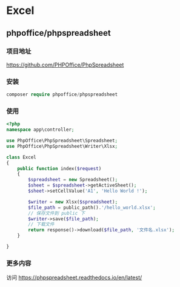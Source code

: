 # Excel

## phpoffice/phpspreadsheet

### 项目地址

https://github.com/PHPOffice/PhpSpreadsheet
  
### 安装
 
  ```php
  composer require phpoffice/phpspreadsheet
  ```
  
### 使用

```php
<?php
namespace app\controller;

use PhpOffice\PhpSpreadsheet\Spreadsheet;
use PhpOffice\PhpSpreadsheet\Writer\Xlsx;

class Excel
{
    public function index($request)
    {
        $spreadsheet = new Spreadsheet();
        $sheet = $spreadsheet->getActiveSheet();
        $sheet->setCellValue('A1', 'Hello World !');

        $writer = new Xlsx($spreadsheet);
        $file_path = public_path().'/hello_world.xlsx';
        // 保存文件到 public 下
        $writer->save($file_path);
        // 下载文件
        return response()->download($file_path, '文件名.xlsx');
    }

}
```
  
  
### 更多内容

访问 https://phpspreadsheet.readthedocs.io/en/latest/
  

